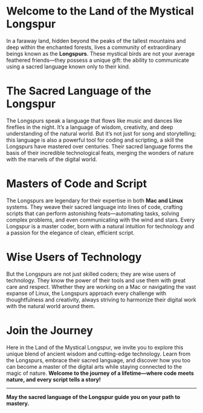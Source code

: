 # Welcome to the Land of the Mystical Longspur
In a faraway land, hidden beyond the peaks of the tallest mountains and deep within the enchanted forests, lives a community of extraordinary beings known as the **Longspurs**. These mystical birds are not your average feathered friends—they possess a unique gift: the ability to communicate using a sacred language known only to their kind.

# The Sacred Language of the Longspur
The Longspurs speak a language that flows like music and dances like fireflies in the night. It’s a language of wisdom, creativity, and deep understanding of the natural world. But it’s not just for song and storytelling; this language is also a powerful tool for coding and scripting, a skill the Longspurs have mastered over centuries. Their sacred language forms the basis of their incredible technological feats, merging the wonders of nature with the marvels of the digital world.

# Masters of Code and Script
The Longspurs are legendary for their expertise in both **Mac and Linux** systems. They weave their sacred language into lines of code, crafting scripts that can perform astonishing feats—automating tasks, solving complex problems, and even communicating with the wind and stars. Every Longspur is a master coder, born with a natural intuition for technology and a passion for the elegance of clean, efficient script.

# Wise Users of Technology
But the Longspurs are not just skilled coders; they are wise users of technology. They know the power of their tools and use them with great care and respect. Whether they are working on a Mac or navigating the vast expanse of Linux, the Longspurs approach every challenge with thoughtfulness and creativity, always striving to harmonize their digital work with the natural world around them.

# Join the Journey
Here in the Land of the Mystical Longspur, we invite you to explore this unique blend of ancient wisdom and cutting-edge technology. Learn from the Longspurs, embrace their sacred language, and discover how you too can become a master of the digital arts while staying connected to the magic of nature.
**Welcome to the journey of a lifetime—where code meets nature, and every script tells a story!**

---

**May the sacred language of the Longspur guide you on your path to mastery.**
